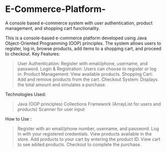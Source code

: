 # E-Commerce-Platform-
A console based e-commerce system with user authentication, product management, and shopping cart functionality.

This is a console-based e-commerce platform developed using Java Object-Oriented Programming (OOP) principles. The system allows users to register, log in, browse products, add items to a shopping cart, and proceed to checkout.
Key Features:
 > User Authentication: Register with email/phone, username, and password.
 > Login & Registration: Users can choose to register or log in.
 > Product Management: View available products.
 > Shopping Cart: Add and remove products from the cart.
 > Checkout System: Displays the total amount and simulates a purchase.

 Technologies Used:
 > Java (OOP principles)
 > Collections Framework (ArrayList for users and products)
 > Scanner for user input

 How to Use :
 > Register with an email/phone number, username, and password.
 > Log in with your registered credentials.
 > View products available in the store.
 > Add products to your cart by entering the product ID.
 > View cart to see added products.
 > Checkout to complete the purchase.
